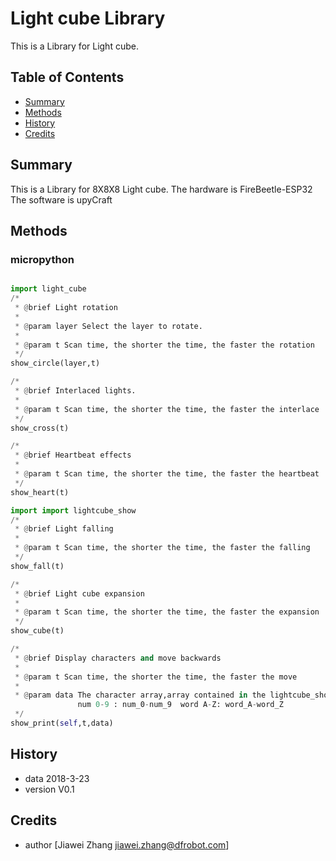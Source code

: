 # Light cube Library 
This is a Library for Light cube.

## Table of Contents

* [Summary](#summary)
* [Methods](#methods)
* [History](#history)
* [Credits](#credits)

<snippet>
<content>

## Summary
This is a Library for 8X8X8 Light cube.
The hardware is FireBeetle-ESP32
The software is upyCraft

## Methods

### micropython
```python

import light_cube
/*
 * @brief Light rotation
 *
 * @param layer Select the layer to rotate.
 *
 * @param t Scan time, the shorter the time, the faster the rotation
 */
show_circle(layer,t)

/*
 * @brief Interlaced lights.
 *
 * @param t Scan time, the shorter the time, the faster the interlace
 */
show_cross(t)

/*
 * @brief Heartbeat effects
 *
 * @param t Scan time, the shorter the time, the faster the heartbeat
 */
show_heart(t)

import import lightcube_show
/*
 * @brief Light falling
 *
 * @param t Scan time, the shorter the time, the faster the falling
 */
show_fall(t)

/*
 * @brief Light cube expansion
 *
 * @param t Scan time, the shorter the time, the faster the expansion
 */
show_cube(t)

/*
 * @brief Display characters and move backwards
 *
 * @param t Scan time, the shorter the time, the faster the move
 *
 * @param data The character array,array contained in the lightcube_show library:
               num 0-9 : num_0-num_9  word A-Z: word_A-word_Z
 */
show_print(self,t,data)

```

## History

- data 2018-3-23
- version V0.1

## Credits

- author [Jiawei Zhang  <jiawei.zhang@dfrobot.com>]